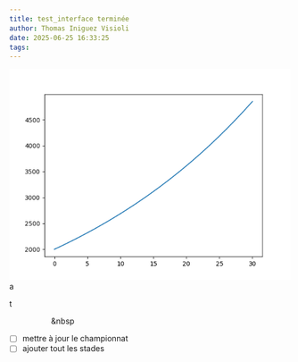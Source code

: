 ```yaml
---
title: test_interface terminée
author: Thomas Iniguez Visioli
date: 2025-06-25 16:33:25
tags:
---
```

![Figure_3.png](/images/Figure_3.png)
a

t &nbsp;&nbsp;&nbsp;&nbsp;

&nbsp;&nbsp;&nbsp;&nbsp;&nbsp;&nbsp;&nbsp;&nbsp;&nbsp;&nbsp;&nbsp;&nbsp;&nbsp;&nbsp;&nbsp;&nbsp;&nbsp;&nbsp;&nbsp;&nbsp

* [ ] mettre à jour le championnat
* [ ] ajouter tout les stades
